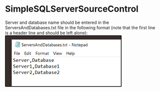 # SimpleSQLServerSourceControl

Server and database name should be entered in the ServersAndDatabases.txt file in the following format (note that the first line is a header line and should be left alone):
<br>
![Image](https://github.com/austineric/SimpleSQLServerSourceControl/blob/master/Images/ServersAndDatabasesExample.png?raw=true)
<br>


